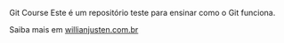 Git Course
Este é um repositório teste para ensinar como o Git funciona.

Saiba mais em [willianjusten.com.br](http://willianjusten.com.br)